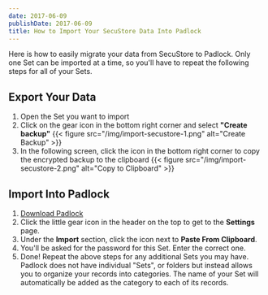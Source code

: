 ```yaml
---
date: 2017-06-09
publishDate: 2017-06-09
title: How to Import Your SecuStore Data Into Padlock
---
```


Here is how to easily migrate your data from SecuStore to Padlock. Only one Set
can be imported at a time, so you'll have to repeat the following steps for all
of your Sets.

## Export Your Data

1. Open the Set you want to import
2. Click on the gear icon in the bottom right corner and select **"Create backup"**
   {{< figure src="/img/import-secustore-1.png" alt="Create Backup" >}}
3. In the following screen, click the icon in the bottom right corner to copy
   the encrypted backup to the clipboard
   {{< figure src="/img/import-secustore-2.png" alt="Copy to Clipboard" >}}

## Import Into Padlock

1. [Download Padlock](/downloads/)
2. Click the little gear icon in the header on the top to get to the **Settings** page.
3. Under the **Import** section, click the icon next to **Paste From Clipboard**.
6. You'll be asked for the password for this Set. Enter the correct one.
7. Done! Repeat the above steps for any additional Sets you may have. Padlock
   does not have individual "Sets", or folders but instead allows you to
   organize your records into categories. The name of your Set will automatically
   be added as the category to each of its records.
